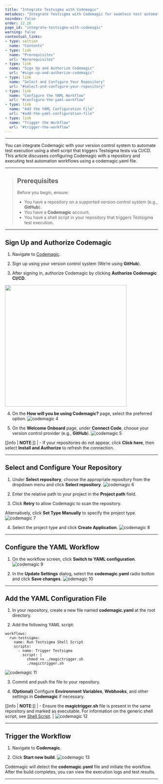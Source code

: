 ```yaml
---
title: "Integrate Testsigma with Codemagic"
metadesc: "Integrate Testsigma with Codemagic for seamless test automation | Trigger Testsigma test runs from your CI/CD pipeline using a shell script in GitHub."
noindex: false
order: 12.26
page_id: "integrate-testsigma-with-codemagic"
warning: false
contextual_links:
- type: section
  name: "Contents"
- type: link
  name: "Prerequisites"
  url: "#prerequisites"
- type: link
  name: "Sign Up and Authorize Codemagic"
  url: "#sign-up-and-authorize-codemagic"
- type: link
  name: "Select and Configure Your Repository"
  url: "#select-and-configure-your-repository"
- type: link
  name: "Configure the YAML Workflow"
  url: "#configure-the-yaml-workflow"
- type: link
  name: "Add the YAML Configuration File"
  url: "#add-the-yaml-configuration-file"
- type: link
  name: "Trigger the Workflow"
  url: "#trigger-the-workflow"
---
```


---

You can integrate Codemagic with your version control system to automate test execution using a shell script that triggers Testsigma tests via CI/CD. This article discusses configuring Codemagic with a repository and executing test automation workflows using a codemagic.yaml file.

---

> ## **Prerequisites**
> 
> Before you begin, ensure:
> 
>   - You have a repository on a supported version control system (e.g., **GitHub**).
>   - You have a **Codemagic** account.
>   - You have a shell script in your repository that triggers Testsigma test execution.
>
---

## **Sign Up and Authorize Codemagic**

1. Navigate to [Codemagic](https://codemagic.io).

2. Sign up using your version control system (We’re using **GitHub**).

3. After signing in, authorize Codemagic by clicking **Authorize Codemagic CI/CD**.
<img src="https://s3.amazonaws.com/static-docs.testsigma.com/new_images/projects/faq/Codemagic_1.1.png" style="width: 400px;" />

4. On the **How will you be using Codemagic?** page, select the preferred option.
![codemagic 4](https://s3.amazonaws.com/static-docs.testsigma.com/new_images/projects/faq/Codemagic_1.2.png)

5. On the **Welcome Onboard** page, under **Connect Code**, choose your version control provider (e.g., **GitHub**).
![codemagic 5](https://s3.amazonaws.com/static-docs.testsigma.com/new_images/projects/faq/Codemagic_1.3.png)

[[info | **NOTE**:]]
| -  If your repositories do not appear, click **Click here**, then select **Install and Authorize** to refresh the connection.

---

## **Select and Configure Your Repository**

1. Under **Select repository**, choose the appropriate repository from the dropdown menu and click **Select repository**.
![codemagic 6](https://s3.amazonaws.com/static-docs.testsigma.com/new_images/projects/faq/Codemagic_1.4.png)

2. Enter the relative path to your project in the **Project path** field.

3. Click **Retry** to allow Codemagic to scan the repository.

Alternatively, click **Set Type Manually** to specify the project type.
![codemagic 7](https://s3.amazonaws.com/static-docs.testsigma.com/new_images/projects/faq/Codemagic_1.5.png)

4. Select the project type and click **Create Application**.
![codemagic 8](https://s3.amazonaws.com/static-docs.testsigma.com/new_images/projects/faq/Codemagic_1.6.png)

---

## **Configure the YAML Workflow**

1. On the workflow screen, click **Switch to YAML configuration**.
![codemagic 9](https://s3.amazonaws.com/static-docs.testsigma.com/new_images/projects/faq/Codemagic_2.3.png)

2. In the **Update Settings** dialog, select the **codemagic.yaml** radio button and click **Save changes**.
![odemagic 10](https://s3.amazonaws.com/static-docs.testsigma.com/new_images/projects/faq/Codemagic_2.4.png)

---

## **Add the YAML Configuration File**

1. In your repository, create a new file named **codemagic.yaml** at the root directory.

2. Add the following YAML script:

```
workflows:
  run-testsigma:
    name: Run Testsigma Shell Script
    scripts:
      - name: Trigger Testsigma
        script: |
          chmod +x ./magictrigger.sh
          ./magictrigger.sh
```
![codemagic 11](https://s3.amazonaws.com/static-docs.testsigma.com/new_images/projects/faq/Codemagic_1.8.png)

3. Commit and push the file to your repository.

4. **(Optional)** Configure **Environment Variables**, **Webhooks**, and other settings in **Codemagic** if necessary.

[[info | **NOTE**:]]
| - Ensure the **magictrigger.sh** file is present in the same repository and marked as executable. For information on the generic shell script, see [Shell Script](https://testsigma.com/docs/continuous-integration/shell-script/).
| ![codemagic 12](https://s3.amazonaws.com/static-docs.testsigma.com/new_images/projects/faq/Codemagic_1.9.png)

---

## **Trigger the Workflow**

1. Navigate to **Codemagic**.

2. Click **Start new build**.
![codemagic 13](https://s3.amazonaws.com/static-docs.testsigma.com/new_images/projects/faq/Codemagic_2.1.png)

Codemagic will detect the **codemagic.yaml** file and initiate the workflow. After the build completes, you can view the execution logs and test results.

---